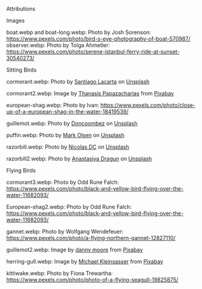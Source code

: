 Attributions

Images

boat.webp and boat-long.webp: Photo by Josh Sorenson: https://www.pexels.com/photo/bird-s-eye-photography-of-boat-570987/
observer.webp: Photo by Tolga Ahmetler: https://www.pexels.com/photo/serene-istanbul-ferry-ride-at-sunset-30540273/

Sitting Birds

cormorant.webp: Photo by <a href="https://unsplash.com/@lacarta?utm_content=creditCopyText&utm_medium=referral&utm_source=unsplash">Santiago Lacarta</a> on <a href="https://unsplash.com/photos/black-duck-on-water-during-daytime-egn655y_D5o?utm_content=creditCopyText&utm_medium=referral&utm_source=unsplash">Unsplash</a>

cormorant2.webp: Image by <a href="https://pixabay.com/users/papazachariasa-12696704/?utm_source=link-attribution&utm_medium=referral&utm_campaign=image&utm_content=6142893">Thanasis Papazacharias</a> from <a href="https://pixabay.com//?utm_source=link-attribution&utm_medium=referral&utm_campaign=image&utm_content=6142893">Pixabay</a>

european-shag.webp: Photo by Ivan: https://www.pexels.com/photo/close-up-of-a-european-shag-in-the-water-18419539/

guillemot.webp: Photo by <a href="https://unsplash.com/@coombez?utm_content=creditCopyText&utm_medium=referral&utm_source=unsplash">Doncoombez</a> on <a href="https://unsplash.com/photos/a-bird-floating-on-top-of-a-body-of-water-tvaZhFq4C9I?utm_content=creditCopyText&utm_medium=referral&utm_source=unsplash">Unsplash</a> 

puffin.webp: Photo by <a href="https://unsplash.com/@markolsen?utm_content=creditCopyText&utm_medium=referral&utm_source=unsplash">Mark Olsen</a> on <a href="https://unsplash.com/photos/black-and-white-bird-on-water-during-daytime-PCGC-9qW3o4?utm_content=creditCopyText&utm_medium=referral&utm_source=unsplash">Unsplash</a>

razorbill.webp: Photo by <a href="https://unsplash.com/@nicolasdc20?utm_content=creditCopyText&utm_medium=referral&utm_source=unsplash">Nicolas DC</a> on <a href="https://unsplash.com/photos/three-ducks-on-sea-lMscASxB-NU?utm_content=creditCopyText&utm_medium=referral&utm_source=unsplash">Unsplash</a>
      
razorbill2.webp: Photo by <a href="https://unsplash.com/@sunny_kote?utm_content=creditCopyText&utm_medium=referral&utm_source=unsplash">Anastasiya Dragun</a> on <a href="https://unsplash.com/photos/a-black-and-white-bird-floating-on-top-of-a-body-of-water-qthrJinqNRk?utm_content=creditCopyText&utm_medium=referral&utm_source=unsplash">Unsplash</a>

Flying Birds

cormorant3.webp: Photo by Odd Rune Falch: https://www.pexels.com/photo/black-and-yellow-bird-flying-over-the-water-11682093/

European-shag2.webp: Photo by Odd Rune Falch: https://www.pexels.com/photo/black-and-yellow-bird-flying-over-the-water-11682093/

gannet.webp: Photo by Wolfgang Wendefeuer: https://www.pexels.com/photo/a-flying-northern-gannet-12827110/

guillemot2.webp: Image by <a href="https://pixabay.com/users/dannymoore1973-1813225/?utm_source=link-attribution&utm_medium=referral&utm_campaign=image&utm_content=1119282">danny moore</a> from <a href="https://pixabay.com//?utm_source=link-attribution&utm_medium=referral&utm_campaign=image&utm_content=1119282">Pixabay</a>

herring-gull.webp: Image by <a href="https://pixabay.com/users/mike_68-10359383/?utm_source=link-attribution&utm_medium=referral&utm_campaign=image&utm_content=4349143">Michael Kleinsasser</a> from <a href="https://pixabay.com//?utm_source=link-attribution&utm_medium=referral&utm_campaign=image&utm_content=4349143">Pixabay</a>

kittiwake.webp: Photo by Fiona Trewartha: https://www.pexels.com/photo/photo-of-a-flying-seagull-19825875/

